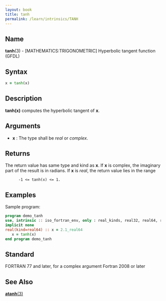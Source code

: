 ```yaml
---
layout: book
title: tanh
permalink: /learn/intrinsics/TANH
---
```

## __Name__

__tanh__(3) - \[MATHEMATICS:TRIGONOMETRIC\] Hyperbolic tangent function
(GFDL)

## __Syntax__
```fortran
x = tanh(x)
```
## __Description__

__tanh(x)__ computes the hyperbolic tangent of __x__.

## __Arguments__

  - __x__
    : The type shall be _real_ or _complex_.

## __Returns__

The return value has same type and kind as __x__. If __x__ is complex, the
imaginary part of the result is in radians. If __x__ is _real_, the return
value lies in the range

```
      -1 <= tanh(x) <= 1.
```

## __Examples__

Sample program:

```fortran
program demo_tanh
use, intrinsic :: iso_fortran_env, only : real_kinds, real32, real64, real128
implicit none
real(kind=real64) :: x = 2.1_real64
   x = tanh(x)
end program demo_tanh
```

## __Standard__

FORTRAN 77 and later, for a complex argument Fortran 2008 or later

## __See Also__

[__atanh__(3)](ATANH)
